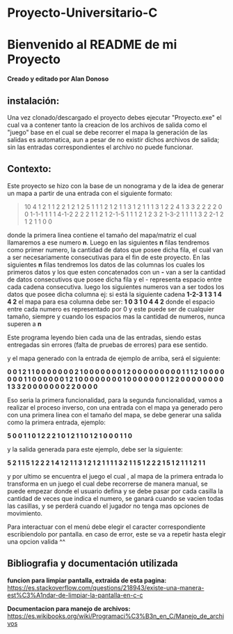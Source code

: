 # Proyecto-Universitario-C

# Bienvenido al README de mi Proyecto

**Creado y editado por Alan Donoso**
## instalación:

Una vez clonado/descargado el proyecto debes ejecutar "Proyecto.exe" el cual va a contener tanto la creacion de los archivos de salida como el "juego" base en el cual se debe recorrer el mapa la generación de las salidas es automatica, aun a pesar de no existir dichos archivos de salida; sin las entradas correspondientes el archivo no puede funcionar.

## Contexto:
Este proyecto se hizo con la base de un nonograma y de la idea de generar un mapa a partir de una entrada con el siguiente formato:

>10
>4 1 2 1 1
>2 2 1
>2 1 2
>5 1 1 1 2 1
>2 1 1
>3 1 2 1
>1 1
>3 1 2 2
>4 1 3 3 2
>2 2 2
>0
>0
>1-1-1 1 1 1
>4-1-2 2 2 2 1 1 2 1
>2-1-5 1 1 1 2 1 2 3 2
>1-3-2 1 1 1 1 3 2
>2-1 2 1 2
>1 1
>0
>0

donde la primera linea contiene el tamaño del mapa/matriz el cual llamaremos a ese numero **n**.
Luego en las siguientes **n** filas tendremos como primer numero, la cantidad de datos que posee dicha fila, el cual van a ser necesariamente consecutivas para el fin de este proyecto.
En las siguientes **n** filas tendremos los datos de las columnas los cuales los primeros datos y los que esten concatenados con un **-** van a ser la cantidad de datos consecutivos que posee dicha fila y el - representa espacio entre cada cadena consecutiva.
luego los siguientes numeros van a ser todos los datos que posee dicha columna
ej:
si está la siguiente cadena **1-2-3 1 3 1 4 4 2**
el mapa para esa columna debe ser:
**1
0
3
1
0
4
4
2**
donde el espacio entre cada numero es representado por 0 y este puede ser de cualquier tamaño, siempre y cuando los espacios mas la cantidad de numeros, nunca superen a **n**

Este programa leyendo bien cada una de las entradas, siendo estas entregadas sin errores (falta de pruebas de errores) para ese sentido.

y el mapa generado con la entrada de ejemplo de arriba, será el siguiente:

**0 0 1 2 1 1 0 0 0 0
0 0 0 2 1 0 0 0 0 0
0 0 1 2 0 0 0 0 0 0
0 0 0 1 1 1 2 1 0 0
0 0 0 0 0 1 1 0 0 0
0 0 0 1 2 1 0 0 0 0
0 0 0 0 1 0 0 0 0 0
0 0 1 2 2 0 0 0 0 0
0 0 0 1 3 3 2 0 0 0
0 0 0 0 2 2 0 0 0 0**

Eso seria la primera funcionalidad, para la segunda funcionalidad, vamos a realizar el proceso inverso, con una entrada con el mapa ya generado pero con una primera linea con el tamaño del mapa, se debe generar una salida como la primera entrada, ejemplo:

**5
0 0 1 1 0
1 2 2 2 1
0 1 2 1 1
0 1 2 1 0
0 0 1 1 0**

y la salida generada para este ejemplo, debe ser la siguiente:

**5
2 1 1
5 1 2 2 2 1
4 1 2 1 1
3 1 2 1
2 1 1
1 1
3 2 1 1
5 1 2 2 2 1
5 1 2 1 1 1
2 1 1**

y por ultimo se encuentra el juego el cual , al mapa de la primera entrada lo transforma en un juego el cual debe recorrerse de manera manual, se puede empezar donde el usuario defina y se debe pasar por cada casilla la cantidad de veces que indica el numero, se ganará cuando se vacien todas las casillas, y se perderá cuando el jugador no tenga mas opciones de movimiento.

Para interactuar con el menú debe elegir el caracter correspondiente escribiendolo por pantalla. en caso de error, este se va a repetir hasta elegir una opcion valida ^^

## Bibliografia y documentación utilizada

**funcion para limpiar pantalla, extraida de esta pagina:**
 https://es.stackoverflow.com/questions/218943/existe-una-manera-est%C3%A1ndar-de-limpiar-la-pantalla-en-c-c

 **Documentacion para manejo de archivos:**
 https://es.wikibooks.org/wiki/Programaci%C3%B3n_en_C/Manejo_de_archivos